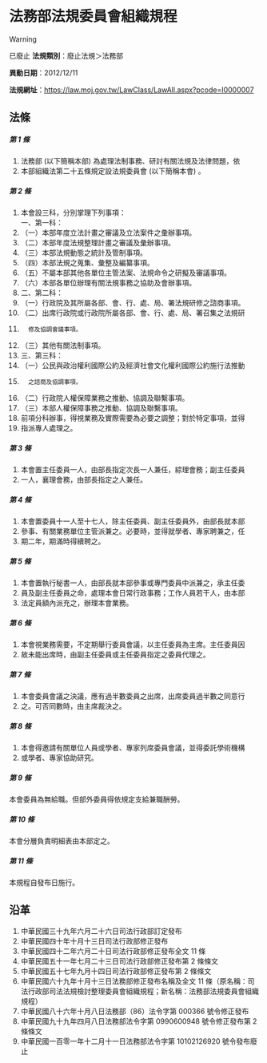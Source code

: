 # 法務部法規委員會組織規程


> [!WARNING]
> 已廢止
**法規類別**：廢止法規＞法務部

**異動日期**：2012/12/11  

**法規網址**：https://law.moj.gov.tw/LawClass/LawAll.aspx?pcode=I0000007



## 法條
##### 第 1 條
1. 法務部 (以下簡稱本部) 為處理法制事務、研討有關法規及法律問題，依
1. 本部組織法第二十五條規定設法規委員會 (以下簡稱本會) 。

##### 第 2 條
1. 本會設三科，分別掌理下列事項：  
一、第一科：
1. （一）本部年度立法計畫之審議及立法案件之彙辦事項。
1. （二）本部年度法規整理計畫之審議及彙辦事項。
1. （三）本部法規動態之統計及管制事項。
1. （四）本部法規之蒐集、彙整及編纂事項。
1. （五）不屬本部其他各單位主管法案、法規命令之研擬及審議事項。
1. （六）本部各單位辦理有關法規事務之協助及會辦事項。
1. 二、第二科：
1. （一）行政院及其所屬各部、會、行、處、局、署法規研修之諮商事項。
1. （二）出席行政院或行政院所屬各部、會、行、處、局、署召集之法規研
1.       修及協調會議事項。
1. （三）其他有關法制事項。
1. 三、第三科：
1. （一）公民與政治權利國際公約及經濟社會文化權利國際公約施行法推動
1.       之諮商及協調事項。
1. （二）行政院人權保障業務之推動、協調及聯繫事項。
1. （三）本部人權保障事務之推動、協調及聯繫事項。
1. 前項分科辦事，得視業務及實際需要為必要之調整；對於特定事項，並得
1. 指派專人處理之。

##### 第 3 條
1. 本會置主任委員一人，由部長指定次長一人兼任，綜理會務；副主任委員
1. 一人，襄理會務，由部長指定之人兼任。

##### 第 4 條
1. 本會置委員十一人至十七人，除主任委員、副主任委員外，由部長就本部
1. 參事、有關業務單位主管派兼之。必要時，並得就學者、專家聘兼之，任
1. 期二年，期滿時得續聘之。

##### 第 5 條
1. 本會置執行秘書一人，由部長就本部參事或專門委員中派兼之，承主任委
1. 員及副主任委員之命，處理本會日常行政事務；工作人員若干人，由本部
1. 法定員額內派充之，辦理本會業務。

##### 第 6 條
1. 本會視業務需要，不定期舉行委員會議，以主任委員為主席。主任委員因
1. 故未能出席時，由副主任委員或主任委員指定之委員代理之。

##### 第 7 條
1. 本會委員會議之決議，應有過半數委員之出席，出席委員過半數之同意行
1. 之。可否同數時，由主席裁決之。

##### 第 8 條
1. 本會得邀請有關單位人員或學者、專家列席委員會議，並得委託學術機構
1. 或學者、專家協助研究。

##### 第 9 條
本會委員為無給職。但部外委員得依規定支給兼職酬勞。

##### 第 10 條
本會分層負責明細表由本部定之。

##### 第 11 條
本規程自發布日施行。

## 沿革
1. 中華民國三十九年六月二十六日司法行政部訂定發布
1. 中華民國四十年十月十三日司法行政部修正發布
1. 中華民國四十二年六月二十日司法行政部修正發布全文 11 條
1. 中華民國五十一年七月二十三日司法行政部修正發布第 2  條條文
1. 中華民國五十七年九月十四日司法行政部修正發布第 2  條條文
1. 中華民國六十九年十月十三日法務部修正發布名稱及全文 11 條（原名稱：司法行政部司法法規檢討整理委員會組織規程；新名稱：法務部法規委員會組織規程）
1. 中華民國八十六年十月八日法務部（86）法令字第 000366 號令修正發布
1. 中華民國九十九年四月八日法務部法令字第 0990600948 號令修正發布第 2  條條文
1. 中華民國一百零一年十二月十一日法務部法令字第 10102126920  號令發布廢止
